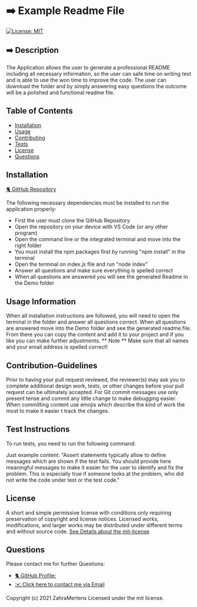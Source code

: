 

# ➡️ Example Readme File

[![License: MIT](https://img.shields.io/badge/License-MIT-yellow.svg)](https://opensource.org/licenses/MIT)

## ➡️ Description

The Application allows the user to generate a professional README including all necessary information, so the user can safe time on writing text and is able to use the won time to improve the code. The user can download the folder and by simply answering easy questions the outcome will be a polished and functional readme file.

## Table of Contents 
* [Installation](#installation)
* [Usage](#usage-information)
* [Contributing](#contribution-guidelines)
* [Tests](#test-instructions)
* [License](#license)
* [Questions](#questions)

## Installation

[🐈‍ GitHub Repository](https://github.com/ZahraMertens/ReadMe-Generator)

The following necessary dependencies must be installed to run the application properly: 

* First the user must clone the GitHub Repository 
* Open the repository on your device with VS Code (or any other program) 
* Open the command line or the integrated terminal and move into the right folder 
* You must install the npm packages first by running "npm install" in the terminal 
* Open the terminal on index.js file and run "node index" 
* Answer all questions and make sure everything is spelled correct 
* When all questions are answered you will see the generated Readme in the Demo folder 


## Usage Information

When all installation instructions are followed, you will need to open the terminal in the folder and answer all questions correct. When all questions are answered move into the Demo folder and see the generated readme.file. From there you can copy the content and add it to your project and if you like you can make further adjustments. ** Note ** Make sure that all names and your email address is spelled correct!

## Contribution-Guidelines

Prior to having your pull request reviewed, the reviewer(s) may ask you to complete additional design work, tests, or other changes before your pull request can be ultimately accepted. For Git commit messages use only present tense and commit any little change to make debugging easier. When committing content use emojis which describe the kind of work the most to make it easier t track the changes.

## Test Instructions
To run tests, you need to run the following command:

Just example content: "Assert statements typically allow to define messages which are shown if the test fails. You should provide here meaningful messages to make it easier for the user to identify and fix the problem. This is especially true if someone looks at the problem, who did not write the code under test or the test code."

## License

A short and simple permissive license with conditions only requiring preservation of copyright and license notices. Licensed works, modifications, and larger works may be distributed under different terms and without source code.
[See Details about the mit-license](http://choosealicense.com/licenses/mit/)

## Questions

Please contact me for further Questions:

* [🐈‍ GitHub Profile: ](https://github.com/ZahraMertens)
* [✉️ Click here to contact me via Email](mailto:zahra.mertens@gmx.net)
 
Copyright (c) 2021 ZahraMertens Licensed under the mit license.
